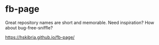# fb-page
Great repository names are short and memorable. Need inspiration? How about bug-free-sniffle?

https://hskibria.github.io/fb-page/
